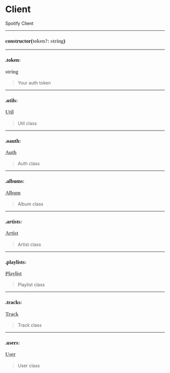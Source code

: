 # Client

Spotify Client

---
<h3 style="font-family: consolas;" id="constructor">constructor(<font style="opacity: 0.7; font-weight: light;">token?: string</font>)</h3>


---
<h3 style="font-family: consolas;" id="token">.token<font style="opacity: 0.7; font-weight: light;">: <p>string</p></font></h3>

> Your auth token
> 

---
<h3 style="font-family: consolas;" id="utils">.utils<font style="opacity: 0.7; font-weight: light;">: <p><a href="https://spotifyapijs.netlify.app/#/class/util">Util</a></p></font></h3>

> Util class
> 

---
<h3 style="font-family: consolas;" id="oauth">.oauth<font style="opacity: 0.7; font-weight: light;">: <p><a href="https://spotifyapijs.netlify.app/#/class/auth">Auth</a></p></font></h3>

> Auth class
> 

---
<h3 style="font-family: consolas;" id="albums">.albums<font style="opacity: 0.7; font-weight: light;">: <p><a href="https://spotifyapijs.netlify.app/#/class/album">Album</a></p></font></h3>

> Album class
> 

---
<h3 style="font-family: consolas;" id="artists">.artists<font style="opacity: 0.7; font-weight: light;">: <p><a href="https://spotifyapijs.netlify.app/#/class/artist">Artist</a></p></font></h3>

> Artist class
> 

---
<h3 style="font-family: consolas;" id="playlists">.playlists<font style="opacity: 0.7; font-weight: light;">: <p><a href="https://spotifyapijs.netlify.app/#/class/playlist">Playlist</a></p></font></h3>

> Playlist class
> 

---
<h3 style="font-family: consolas;" id="tracks">.tracks<font style="opacity: 0.7; font-weight: light;">: <p><a href="https://spotifyapijs.netlify.app/#/class/track">Track</a></p></font></h3>

> Track class
> 

---
<h3 style="font-family: consolas;" id="users">.users<font style="opacity: 0.7; font-weight: light;">: <p><a href="https://spotifyapijs.netlify.app/#/class/user">User</a></p></font></h3>

> User class
> 